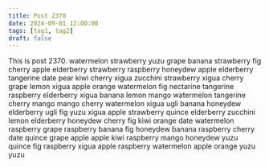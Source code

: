 ```yaml
---
title: Post 2370
date: 2024-09-01 12:00:00
tags: [tag1, tag2]
draft: false
---
```

This is post 2370.
watermelon
strawberry
yuzu
grape
banana
strawberry
fig
cherry
apple
elderberry
strawberry
raspberry
honeydew
apple
elderberry
tangerine
date
pear
kiwi
cherry
xigua
zucchini
strawberry
xigua
cherry
grape
lemon
xigua
apple
orange
watermelon
fig
nectarine
tangerine
raspberry
elderberry
xigua
banana
lemon
mango
watermelon
tangerine
cherry
mango
mango
cherry
watermelon
xigua
ugli
banana
honeydew
elderberry
ugli
fig
yuzu
xigua
apple
strawberry
quince
elderberry
zucchini
lemon
elderberry
honeydew
cherry
fig
kiwi
orange
date
watermelon
raspberry
grape
raspberry
banana
fig
honeydew
banana
raspberry
cherry
date
quince
grape
apple
apple
kiwi
raspberry
mango
honeydew
yuzu
quince
fig
raspberry
xigua
apple
raspberry
watermelon
apple
orange
yuzu
yuzu
